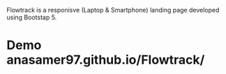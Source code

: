 Flowtrack is a responisve (Laptop & Smartphone) landing page developed using Bootstap 5.

# Demo anasamer97.github.io/Flowtrack/

